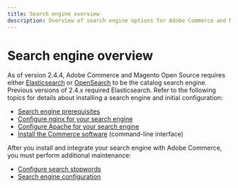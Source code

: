 ```yaml
---
title: Search engine overview
description: Overview of search engine options for Adobe Commerce and Magento Open Source.
---
```


# Search engine overview

As of version 2.4.4, Adobe Commerce and Magento Open Source requires either [Elasticsearch][] or [OpenSearch][] to be the catalog search engine. Previous versions of 2.4.x required Elasticsearch. Refer to the following topics for details about installing a search engine and initial configuration:

- [Search engine prerequisites][]
- [Configure nginx for your search engine][]
- [Configure Apache for your search engine][]
- [Install the Commerce software][] (command-line interface)

After you install and integrate your search engine with Adobe Commerce, you must perform additional maintenance:

- [Configure search stopwords](search-stopwords.md)
- [Search engine configuration](configure-search-engine.md)

<!-- Link Definitions -->

[Search engine prerequisites]: https://devdocs.magento.com/guides/v2.4/install-gde/prereq/elasticsearch.html
[Configure nginx for your search engine]: https://devdocs.magento.com/guides/v2.4/install-gde/prereq/es-config-nginx.html
[Configure Apache for your search engine]: https://devdocs.magento.com/guides/v2.4/install-gde/prereq/es-config-apache.html
[Elasticsearch]: https://www.elastic.co
[Elasticsearch documentation]: https://www.elastic.co/guide/en/elasticsearch/reference/current/index.html
[Install the Commerce software]: https://devdocs.magento.com/guides/v2.4/install-gde/install/cli/install-cli-install.html
[OpenSearch]: https://opensearch.org/docs/latest/opensearch/install/index/

